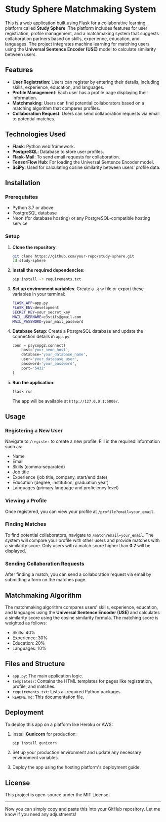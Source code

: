 # Study Sphere Matchmaking System

This is a web application built using Flask for a collaborative learning platform called **Study Sphere**. The platform includes features for user registration, profile management, and a matchmaking system that suggests collaboration partners based on skills, experience, education, and languages. The project integrates machine learning for matching users using the **Universal Sentence Encoder (USE)** model to calculate similarity between users.

## Features
- **User Registration**: Users can register by entering their details, including skills, experience, education, and languages.
- **Profile Management**: Each user has a profile page displaying their information.
- **Matchmaking**: Users can find potential collaborators based on a matching algorithm that compares profiles.
- **Collaboration Request**: Users can send collaboration requests via email to potential matches.
  
## Technologies Used
- **Flask**: Python web framework.
- **PostgreSQL**: Database to store user profiles.
- **Flask-Mail**: To send email requests for collaboration.
- **TensorFlow Hub**: For loading the Universal Sentence Encoder model.
- **SciPy**: Used for calculating cosine similarity between users’ profile data.

## Installation

### Prerequisites
- Python 3.7 or above
- PostgreSQL database
- Neon (for database hosting) or any PostgreSQL-compatible hosting service

### Setup

1. **Clone the repository**:
   ```bash
   git clone https://github.com/your-repo/study-sphere.git
   cd study-sphere
   ```

2. **Install the required dependencies**:
   ```bash
   pip install -r requirements.txt
   ```

3. **Set up environment variables**:
   Create a `.env` file or export these variables in your terminal:
   ```bash
   FLASK_APP=app.py
   FLASK_ENV=development
   SECRET_KEY=your_secret_key
   MAIL_USERNAME=e3stifs@gmail.com
   MAIL_PASSWORD=your_mail_password
   ```

4. **Database Setup**:
   Create a PostgreSQL database and update the connection details in `app.py`:
   ```python
   conn = psycopg2.connect(
       host='your_neon_host',
       database='your_database_name',
       user='your_database_user',
       password='your_password',
       port='5432'
   )
   ```

5. **Run the application**:
   ```bash
   flask run
   ```

   The app will be available at `http://127.0.0.1:5000/`.

## Usage

### Registering a New User
Navigate to `/register` to create a new profile. Fill in the required information such as:
- Name
- Email
- Skills (comma-separated)
- Job title
- Experience (job title, company, start/end date)
- Education (degree, institution, graduation year)
- Languages (primary language and proficiency level)

### Viewing a Profile
Once registered, you can view your profile at `/profile?email=your_email`.

### Finding Matches
To find potential collaborators, navigate to `/match?email=your_email`. The system will compare your profile with other users and provide matches with a similarity score. Only users with a match score higher than **0.7** will be displayed.

### Sending Collaboration Requests
After finding a match, you can send a collaboration request via email by submitting a form on the matches page.

## Matchmaking Algorithm

The matchmaking algorithm compares users' skills, experience, education, and languages using the **Universal Sentence Encoder (USE)** and calculates a similarity score using the cosine similarity formula. The matching score is weighted as follows:
- Skills: 40%
- Experience: 30%
- Education: 20%
- Languages: 10%

## Files and Structure

- `app.py`: The main application logic.
- `templates/`: Contains the HTML templates for pages like registration, profile, and matches.
- `requirements.txt`: Lists all required Python packages.
- `README.md`: This documentation file.

## Deployment

To deploy this app on a platform like Heroku or AWS:
1. Install **Gunicorn** for production:
   ```bash
   pip install gunicorn
   ```

2. Set up your production environment and update any necessary environment variables.

3. Deploy the app using the hosting platform's deployment guide.

## License
This project is open-source under the MIT License.

---

Now you can simply copy and paste this into your GitHub repository. Let me know if you need any adjustments!
